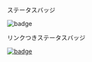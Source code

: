ステータスバッジ

![badge](https://github.com/yonta/github-actions-python/workflows/Python%20application/badge.svg)

リンクつきステータスバッジ

[![badge](https://github.com/yonta/github-actions-python/workflows/Python%20application/badge.svg)](https://github.com/yonta/github-actions-python/actions)
